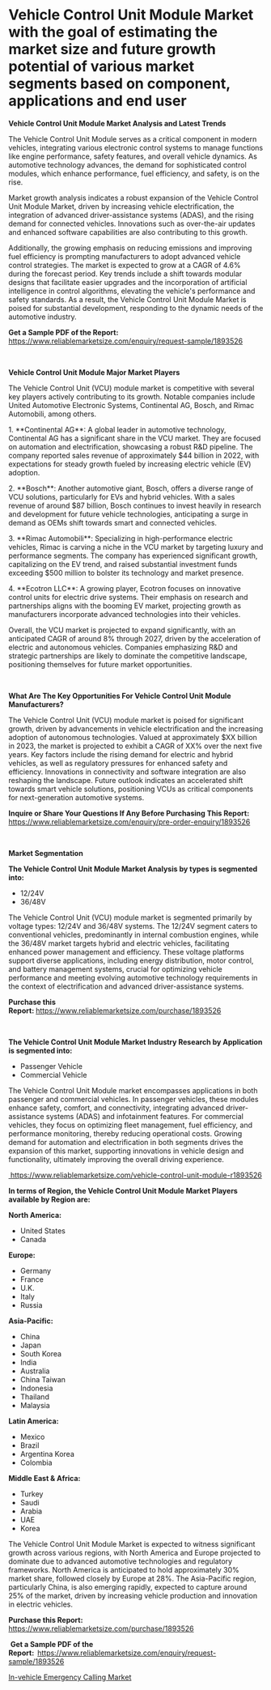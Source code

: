 <p><h1>Vehicle Control Unit Module Market with the goal of estimating the market size and future growth potential of various market segments based on component, applications and end user</h1></p><p><strong>Vehicle Control Unit Module Market Analysis and Latest Trends</strong></p>
<p><p>The Vehicle Control Unit Module serves as a critical component in modern vehicles, integrating various electronic control systems to manage functions like engine performance, safety features, and overall vehicle dynamics. As automotive technology advances, the demand for sophisticated control modules, which enhance performance, fuel efficiency, and safety, is on the rise. </p><p>Market growth analysis indicates a robust expansion of the Vehicle Control Unit Module Market, driven by increasing vehicle electrification, the integration of advanced driver-assistance systems (ADAS), and the rising demand for connected vehicles. Innovations such as over-the-air updates and enhanced software capabilities are also contributing to this growth. </p><p>Additionally, the growing emphasis on reducing emissions and improving fuel efficiency is prompting manufacturers to adopt advanced vehicle control strategies. The market is expected to grow at a CAGR of 4.6% during the forecast period. Key trends include a shift towards modular designs that facilitate easier upgrades and the incorporation of artificial intelligence in control algorithms, elevating the vehicle's performance and safety standards. As a result, the Vehicle Control Unit Module Market is poised for substantial development, responding to the dynamic needs of the automotive industry.</p></p>
<p><strong>Get a Sample PDF of the Report:&nbsp;</strong> <a href="https://www.reliablemarketsize.com/enquiry/request-sample/1893526?utm_campaign=3016&utm_medium=2&utm_source=Github&utm_content=ia&utm_term=31032025&utm_id=vehicle-control-unit-module">https://www.reliablemarketsize.com/enquiry/request-sample/1893526</a></p>
<p>&nbsp;</p>
<p><strong>Vehicle Control Unit Module Major Market Players</strong></p>
<p><p>The Vehicle Control Unit (VCU) module market is competitive with several key players actively contributing to its growth. Notable companies include United Automotive Electronic Systems, Continental AG, Bosch, and Rimac Automobili, among others.</p><p>1. **Continental AG**: A global leader in automotive technology, Continental AG has a significant share in the VCU market. They are focused on automation and electrification, showcasing a robust R&D pipeline. The company reported sales revenue of approximately $44 billion in 2022, with expectations for steady growth fueled by increasing electric vehicle (EV) adoption.</p><p>2. **Bosch**: Another automotive giant, Bosch, offers a diverse range of VCU solutions, particularly for EVs and hybrid vehicles. With a sales revenue of around $87 billion, Bosch continues to invest heavily in research and development for future vehicle technologies, anticipating a surge in demand as OEMs shift towards smart and connected vehicles.</p><p>3. **Rimac Automobili**: Specializing in high-performance electric vehicles, Rimac is carving a niche in the VCU market by targeting luxury and performance segments. The company has experienced significant growth, capitalizing on the EV trend, and raised substantial investment funds exceeding $500 million to bolster its technology and market presence.</p><p>4. **Ecotron LLC**: A growing player, Ecotron focuses on innovative control units for electric drive systems. Their emphasis on research and partnerships aligns with the booming EV market, projecting growth as manufacturers incorporate advanced technologies into their vehicles.</p><p>Overall, the VCU market is projected to expand significantly, with an anticipated CAGR of around 8% through 2027, driven by the acceleration of electric and autonomous vehicles. Companies emphasizing R&D and strategic partnerships are likely to dominate the competitive landscape, positioning themselves for future market opportunities.</p></p>
<p>&nbsp;</p>
<p><strong>What Are The Key Opportunities For Vehicle Control Unit Module Manufacturers?</strong></p>
<p><p>The Vehicle Control Unit (VCU) module market is poised for significant growth, driven by advancements in vehicle electrification and the increasing adoption of autonomous technologies. Valued at approximately $XX billion in 2023, the market is projected to exhibit a CAGR of XX% over the next five years. Key factors include the rising demand for electric and hybrid vehicles, as well as regulatory pressures for enhanced safety and efficiency. Innovations in connectivity and software integration are also reshaping the landscape. Future outlook indicates an accelerated shift towards smart vehicle solutions, positioning VCUs as critical components for next-generation automotive systems.</p></p>
<p><strong>Inquire or Share Your Questions If Any Before Purchasing This Report:</strong> <a href="https://www.reliablemarketsize.com/enquiry/pre-order-enquiry/1893526?utm_campaign=3016&utm_medium=2&utm_source=Github&utm_content=ia&utm_term=31032025&utm_id=vehicle-control-unit-module">https://www.reliablemarketsize.com/enquiry/pre-order-enquiry/1893526</a></p>
<p>&nbsp;</p>
<p><strong>Market Segmentation</strong></p>
<p><strong>The Vehicle Control Unit Module Market Analysis by types is segmented into:</strong></p>
<p><ul><li>12/24V</li><li>36/48V</li></ul></p>
<p><p>The Vehicle Control Unit (VCU) module market is segmented primarily by voltage types: 12/24V and 36/48V systems. The 12/24V segment caters to conventional vehicles, predominantly in internal combustion engines, while the 36/48V market targets hybrid and electric vehicles, facilitating enhanced power management and efficiency. These voltage platforms support diverse applications, including energy distribution, motor control, and battery management systems, crucial for optimizing vehicle performance and meeting evolving automotive technology requirements in the context of electrification and advanced driver-assistance systems.</p></p>
<p><strong>Purchase this Report:&nbsp;</strong><a href="https://www.reliablemarketsize.com/purchase/1893526?utm_campaign=3016&utm_medium=2&utm_source=Github&utm_content=ia&utm_term=31032025&utm_id=vehicle-control-unit-module">https://www.reliablemarketsize.com/purchase/1893526</a></p>
<p>&nbsp;</p>
<p><strong>The Vehicle Control Unit Module Market Industry Research by Application is segmented into:</strong></p>
<p><ul><li>Passenger Vehicle</li><li>Commercial Vehicle</li></ul></p>
<p><p>The Vehicle Control Unit Module market encompasses applications in both passenger and commercial vehicles. In passenger vehicles, these modules enhance safety, comfort, and connectivity, integrating advanced driver-assistance systems (ADAS) and infotainment features. For commercial vehicles, they focus on optimizing fleet management, fuel efficiency, and performance monitoring, thereby reducing operational costs. Growing demand for automation and electrification in both segments drives the expansion of this market, supporting innovations in vehicle design and functionality, ultimately improving the overall driving experience.</p></p>
<p><a href="https://www.reliablemarketsize.com/vehicle-control-unit-module-r1893526?utm_campaign=3016&utm_medium=2&utm_source=Github&utm_content=ia&utm_term=31032025&utm_id=vehicle-control-unit-module">&nbsp;https://www.reliablemarketsize.com/vehicle-control-unit-module-r1893526</a></p>
<p><strong>In terms of Region, the Vehicle Control Unit Module Market Players available by Region are:</strong></p>
<p>
    <p> <strong> North America: </strong>
        <ul>
            <li>United States</li>
            <li>Canada</li>
        </ul>
        </p> 
    <p> <strong> Europe: </strong>
        <ul>
            <li>Germany</li>
            <li>France</li>
            <li>U.K.</li>
            <li>Italy</li>
            <li>Russia</li>
        </ul>
        </p> 
    <p> <strong> Asia-Pacific: </strong>
        <ul>
            <li>China</li>
            <li>Japan</li>
            <li>South Korea</li>
            <li>India</li>
            <li>Australia</li>
            <li>China Taiwan</li>
            <li>Indonesia</li>
            <li>Thailand</li>
            <li>Malaysia</li>
        </ul>
        </p> 
    <p> <strong> Latin America: </strong>
        <ul>
            <li>Mexico</li>
            <li>Brazil</li>
            <li>Argentina Korea</li>
            <li>Colombia</li>
        </ul>
        </p> 
    <p> <strong> Middle East & Africa: </strong>
        <ul>
            <li>Turkey</li>
            <li>Saudi</li>
            <li>Arabia</li>
            <li>UAE</li>
            <li>Korea</li>
        </ul>
    </p>
    </p>
<p><p>The Vehicle Control Unit Module Market is expected to witness significant growth across various regions, with North America and Europe projected to dominate due to advanced automotive technologies and regulatory frameworks. North America is anticipated to hold approximately 30% market share, followed closely by Europe at 28%. The Asia-Pacific region, particularly China, is also emerging rapidly, expected to capture around 25% of the market, driven by increasing vehicle production and innovation in electric vehicles.</p></p>
<p><strong>Purchase this Report: </strong><a href="https://www.reliablemarketsize.com/purchase/1893526?utm_campaign=3016&utm_medium=2&utm_source=Github&utm_content=ia&utm_term=31032025&utm_id=vehicle-control-unit-module">https://www.reliablemarketsize.com/purchase/1893526</a></p>
<p>&nbsp;<strong>Get a Sample PDF of the Report:&nbsp;&nbsp;</strong><a href="https://www.reliablemarketsize.com/enquiry/request-sample/1893526?utm_campaign=3016&utm_medium=2&utm_source=Github&utm_content=ia&utm_term=31032025&utm_id=vehicle-control-unit-module">https://www.reliablemarketsize.com/enquiry/request-sample/1893526</a></p>
<p><strong></strong></p>
<p><p><a href="https://github.com/xalatieusope/Market-Research-Report-List-1/blob/main/in-vehicle-emergency-calling-market.md?utm_campaign=3016&utm_medium=2&utm_source=Github&utm_content=ia&utm_term=31032025&utm_id=vehicle-control-unit-module">In-vehicle Emergency Calling Market</a></p></p>